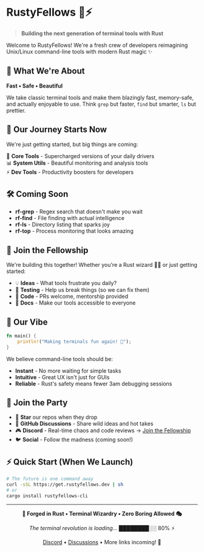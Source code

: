 # RustyFellows 🦀⚡

> **Building the next generation of terminal tools with Rust**

Welcome to RustyFellows! We're a fresh crew of developers reimagining Unix/Linux command-line tools with modern Rust magic ✨

## 🎯 What We're About

**Fast • Safe • Beautiful**

We take classic terminal tools and make them blazingly fast, memory-safe, and actually enjoyable to use. Think `grep` but faster, `find` but smarter, `ls` but prettier.

## 🚀 Our Journey Starts Now

We're just getting started, but big things are coming:

🔧 **Core Tools** - Supercharged versions of your daily drivers  
📊 **System Utils** - Beautiful monitoring and analysis tools  
⚡ **Dev Tools** - Productivity boosters for developers  

## 🛠️ Coming Soon

- **rf-grep** - Regex search that doesn't make you wait
- **rf-find** - File finding with actual intelligence  
- **rf-ls** - Directory listing that sparks joy
- **rf-top** - Process monitoring that looks amazing

## 🤝 Join the Fellowship

We're building this together! Whether you're a Rust wizard 🧙‍♂️ or just getting started:

- 💡 **Ideas** - What tools frustrate you daily?
- 🐛 **Testing** - Help us break things (so we can fix them)
- 🔧 **Code** - PRs welcome, mentorship provided
- 📖 **Docs** - Make our tools accessible to everyone

## 🎨 Our Vibe

```rust
fn main() {
    println!("Making terminals fun again! 🎉");
}
```

We believe command-line tools should be:
- **Instant** - No more waiting for simple tasks
- **Intuitive** - Great UX isn't just for GUIs
- **Reliable** - Rust's safety means fewer 3am debugging sessions

## 🎪 Join the Party

- 🌟 **Star** our repos when they drop
- 💬 **GitHub Discussions** - Share wild ideas and hot takes
- 🎮 **Discord** - Real-time chaos and code reviews → [Join the Fellowship](https://discord.gg/rustyfellows)
- 🐦 **Social** - Follow the madness (coming soon!)

## ⚡ Quick Start (When We Launch)

```bash
# The future is one command away
curl -sSL https://get.rustyfellows.dev | sh
# or
cargo install rustyfellows-cli
```

---

<div align="center">

**🦀 Forged in Rust • Terminal Wizardry • Zero Boring Allowed 🎭**

*The terminal revolution is loading...* ████████░░ 80% ⚡

[Discord](https://discord.gg/rustyfellows) • [Discussions](https://github.com/orgs/RustyFellows/discussions) • More links incoming! 🚀

</div>
